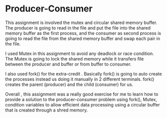 # Producer-Consumer

This assignment is involved the mutex and circular shared memory buffer. The producer is going to read in the file and put the file into the shared memory buffer as the first process, and the consumer as second process is going to read the file from the shared memory buffer and swap each pair in the file.

I used Mutex in this assignment to avoid any deadlock or race condition. The Mutex is going to lock the shared memory while it transfers file between the producer and buffer or from buffer to consumer.

I also used fork() for the extra-credit . Basically fork() is going to auto create the processes instead us doing it manually in 2 different terminals. fork() creates the parent (producer) and the child (consumer) for us. 

Overall , this assignment was a really good exercise for me to learn how to provide a solution to the producer-consumer problem using fork(), Mutex, condition variables to allow efficient data processing using a circular buffer that is created through a shred memory.
